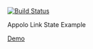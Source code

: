 [![Build Status](https://travis-ci.org/SaraVieira/appolo-link-state-example.svg)](https://travis-ci.org/SaraVieira/appolo-link-state-example)

Appolo Link State Example

[Demo](https://appolo-link-state-example.now.sh)
